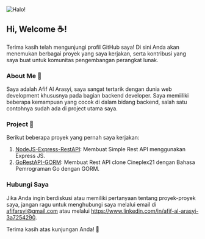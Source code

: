 ![Halo!](https://media1.giphy.com/media/Cg9oeBXqFayCq26ggf/source.gif)

## Hi, Welcome ☕!

Terima kasih telah mengunjungi profil GitHub saya! Di sini Anda akan menemukan berbagai proyek yang saya kerjakan, serta kontribusi yang saya buat untuk komunitas pengembangan perangkat lunak.

### About Me 📖
Saya adalah Afif Al Arasyi, saya sangat tertarik dengan dunia web development khususnya pada bagian backend developer. Saya memiiliki beberapa kemampuan yang cocok di dalam bidang backend, salah satu contohnya sudah ada di project utama saya.

### Project 💼
Berikut beberapa proyek yang pernah saya kerjakan:
1. [NodeJS-Express-RestAPI](https://github.com/Arasy41/nodejs-express-restapi): Membuat Simple Rest API menggunakan Express JS.
2. [GoRestAPI-GORM](https://github.com/Arasy41/golang-restapi-gorm): Membuat Rest API clone Cineplex21 dengan Bahasa Pemrograman Go dengan GORM.

### Hubungi Saya
Jika Anda ingin berdiskusi atau memiliki pertanyaan tentang proyek-proyek saya, jangan ragu untuk menghubungi saya melalui email di afifarsyi@gmail.com atau melalui https://www.linkedin.com/in/afif-al-arasyi-3a7254290.

Terima kasih atas kunjungan Anda! 👋
